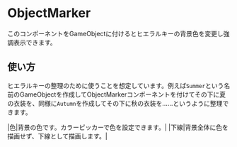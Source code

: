 ﻿# ObjectMarker

このコンポーネントをGameObjectに付けるとヒエラルキーの背景色を変更し強調表示できます。

## 使い方

ヒエラルキーの整理のために使うことを想定しています。例えば`Summer`という名前のGameObjectを作成してObjectMarkerコンポーネントを付けてその下に夏の衣装を、同様に`Autumn`を作成してその下に秋の衣装を……というように整理できます。

|色|背景の色です。カラーピッカーで色を設定できます。|
|下線|背景全体に色を描画せず、下線として描画します。|

